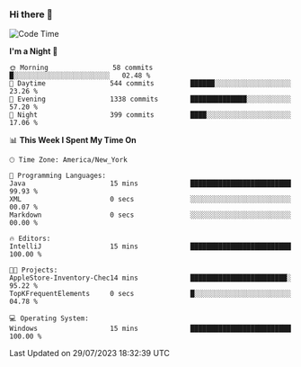 ### Hi there 👋

<!--START_SECTION:waka-->
![Code Time](http://img.shields.io/badge/Code%20Time-22%20hrs%2043%20mins-blue)

**I'm a Night 🦉** 

```text
🌞 Morning                58 commits          █░░░░░░░░░░░░░░░░░░░░░░░░   02.48 % 
🌆 Daytime                544 commits         ██████░░░░░░░░░░░░░░░░░░░   23.26 % 
🌃 Evening                1338 commits        ██████████████░░░░░░░░░░░   57.20 % 
🌙 Night                  399 commits         ████░░░░░░░░░░░░░░░░░░░░░   17.06 % 
```


📊 **This Week I Spent My Time On** 

```text
🕑︎ Time Zone: America/New_York

💬 Programming Languages: 
Java                     15 mins             █████████████████████████   99.93 % 
XML                      0 secs              ░░░░░░░░░░░░░░░░░░░░░░░░░   00.07 % 
Markdown                 0 secs              ░░░░░░░░░░░░░░░░░░░░░░░░░   00.00 % 

🔥 Editors: 
IntelliJ                 15 mins             █████████████████████████   100.00 % 

🐱‍💻 Projects: 
AppleStore-Inventory-Chec14 mins             ████████████████████████░   95.22 % 
TopKFrequentElements     0 secs              █░░░░░░░░░░░░░░░░░░░░░░░░   04.78 % 

💻 Operating System: 
Windows                  15 mins             █████████████████████████   100.00 % 
```


 Last Updated on 29/07/2023 18:32:39 UTC
<!--END_SECTION:waka-->
<!--
**the-beef-calculator/the-beef-calculator** is a ✨ _special_ ✨ repository because its `README.md` (this file) appears on your GitHub profile.

Here are some ideas to get you started:

- 🔭 I’m currently working on ...
- 🌱 I’m currently learning ...
- 👯 I’m looking to collaborate on ...
- 🤔 I’m looking for help with ...
- 💬 Ask me about ...
- 📫 How to reach me: ...
- 😄 Pronouns: ...
- ⚡ Fun fact: ...
-->
